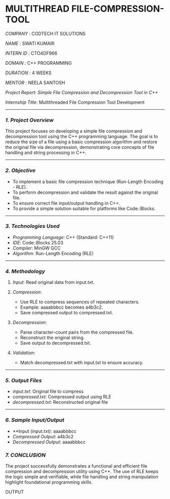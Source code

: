 # MULTITHREAD FILE-COMPRESSION-TOOL

*COMPANY* : CODTECH IT SOLUTIONS

*NAME* : SWATI KUMARI

*INTERN ID* : CTO4DF966

*DOMAIN* : C++ PROGRAMMING

*DURATION* : 4 WEEKS

*MENTOR* : NEELA SANTOSH


*Project Report: Simple File Compression and Decompression Tool in C++*

*Internship Title*: Multithreaded File Compression Tool Development


---

### *1. Project Overview*

This project focuses on developing a simple file compression and decompression tool using the C++ programming language. The goal is to reduce the size of a file using a basic compression algorithm and restore the original file via decompression, demonstrating core concepts of file handling and string processing in C++.

---

### *2. Objective*

* To implement a basic file compression technique (Run-Length Encoding - RLE).
* To perform decompression and validate the result against the original file.
* To ensure correct file input/output handling in C++.
* To provide a simple solution suitable for platforms like Code::Blocks.

---

### *3. Technologies Used*

* *Programming Language*: C++ (Standard: C++11)
* *IDE*: Code::Blocks 25.03
* *Compiler*: MinGW GCC
* *Algorithm*: Run-Length Encoding (RLE)

---

### *4. Methodology*

1. *Input*: Read original data from input.txt.
2. *Compression*:

   * Use RLE to compress sequences of repeated characters.
   * Example: aaaabbbcc becomes a4b3c2.
   * Save compressed output to compressed.txt.
3. *Decompression*:

   * Parse character-count pairs from the compressed file.
   * Reconstruct the original string.
   * Save output to decompressed.txt.
4. *Validation*:

   * Match decompressed.txt with input.txt to ensure accuracy.

---

### *5. Output Files*

* *input.txt*: Original file to compress
* *compressed.txt*: Compressed output using RLE
* *decompressed.txt*: Reconstructed original file

---

### *6. Sample Input/Output*

* **Input (input.txt):  aaaabbbcc
* *Compressed Output*:  a4b3c2
* *Decompressed Output*:  aaaabbbcc

### *7. CONCLUSION*

The project successfully demonstrates a functional and efficient file compression and decompression utility using C++. The use of RLE keeps the logic simple and verifiable, while file handling and string manipulation highlight foundational programming skills.

OUTPUT

